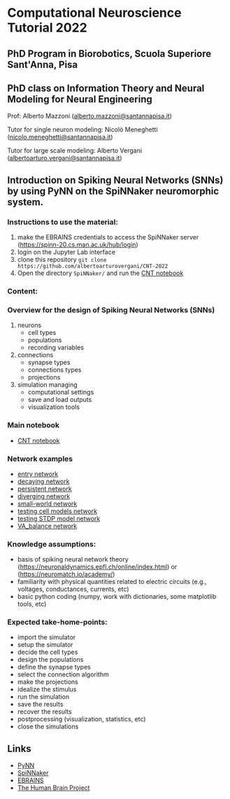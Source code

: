 # Computational Neuroscience Tutorial 2022
## PhD Program in Biorobotics, Scuola Superiore Sant'Anna, Pisa
## PhD class on Information Theory and Neural Modeling for Neural Engineering
Prof: Alberto Mazzoni (alberto.mazzoni@santannapisa.it)

Tutor for single neuron modeling: Nicolò Meneghetti (nicolo.meneghetti@santannapisa.it)

Tutor for large scale modeling: Alberto Vergani (albertoarturo.vergani@santannapisa.it)

## Introduction on Spiking Neural Networks (SNNs) by using PyNN on the SpiNNaker neuromorphic system.

### Instructions to use the material:

1. make the EBRAINS credentials to access the SpiNNaker server (https://spinn-20.cs.man.ac.uk/hub/login)
1. login on the Jupyter Lab interface
1. clone this repository `git clone https://github.com/albertoarturovergani/CNT-2022`
1. Open the directory `SpiNNaker/` and run the [CNT notebook](SpiNNaker/CNT_notebook.ipynb)

### Content:

### Overview for the design of Spiking Neural Networks (SNNs)

1. neurons
    - cell types
    - populations
    - recording variables
1. connections
    - synapse types
    - connections types
    - projections
3. simulation managing
    - computational settings
    - save and load outputs
    - visualization tools

### Main notebook

- [CNT notebook](SpiNNaker/CNT_notebook.ipynb)

### Network examples 

- [entry network](SpiNNaker/eg_entry-network.ipynb)
- [decaying network](SpiNNaker/eg_decaying-network.ipynb)
- [persistent network](SpiNNaker/eg_persistent-network.ipynb)
- [diverging network](SpiNNaker/eg_diverging-network.ipynb)
- [small-world network](SpiNNaker/eg_small-world-network.ipynb)
- [testing cell models network](SpiNNaker/eg_testing-cell-models-network.ipynb)
- [testing STDP model network](SpiNNaker/eg_testing-STDP-model-network.ipynb)
- [VA_balance network](SpiNNaker/eg_balance-network.ipynb)

### Knowledge assumptions: 

- basis of spiking neural network theory (https://neuronaldynamics.epfl.ch/online/index.html) or (https://neuromatch.io/academy/)
- familiarity with physical quantities related to electric circuits (e.g., voltages, conductances, currents, etc)
- basic python coding (numpy, work with dictionaries, some matplotlib tools, etc)

### Expected take-home-points: 

- import the simulator
- setup the simulator
- decide the cell types 
- design the populations
- define the synapse types
- select the connection algorithm
- make the projections 
- idealize the stimulus
- run the simulation
- save the results
- recover the results
- postprocessing (visualization, statistics, etc)
- close the simulations

## Links
- [PyNN](http://neuralensemble.org/docs/PyNN/index.html)
- [SpiNNaker](http://apt.cs.manchester.ac.uk/projects/SpiNNaker/)
- [EBRAINS](https://ebrains.eu/)
- [The Human Brain Project](https://www.humanbrainproject.eu/en/)
